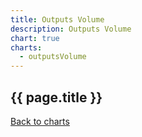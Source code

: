 ```yaml
---
title: Outputs Volume
description: Outputs Volume
chart: true
charts:
  - outputsVolume
---
```


<h2>{{ page.title }}</h2>

<canvas id="outputs-volume-chart" class="chart" height="150" style="width:100%;"></canvas>

<a href="{{ site.baseurl }}/{{ page.lang }}/charts">Back to charts</a>
